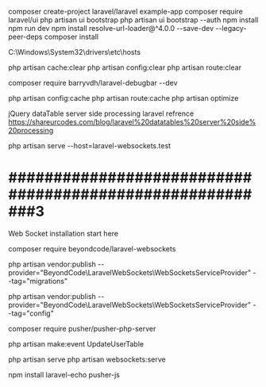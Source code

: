 composer create-project laravel/laravel example-app
composer require laravel/ui
php artisan ui bootstrap
php artisan ui bootstrap --auth
npm install
npm run dev
npm install resolve-url-loader@^4.0.0 --save-dev --legacy-peer-deps
composer install

C:\Windows\System32\drivers\etc\hosts

php artisan cache:clear
php artisan config:clear
php artisan route:clear


composer require barryvdh/laravel-debugbar --dev


php artisan config:cache
php artisan route:cache
php artisan optimize


jQuery dataTable server side processing laravel refrence  
https://shareurcodes.com/blog/laravel%20datatables%20server%20side%20processing 


php artisan serve --host=laravel-websockets.test
# #########################################################3
Web Socket installation start here

composer require beyondcode/laravel-websockets

php artisan vendor:publish --provider="BeyondCode\LaravelWebSockets\WebSocketsServiceProvider" --tag="migrations"

php artisan vendor:publish --provider="BeyondCode\LaravelWebSockets\WebSocketsServiceProvider" --tag="config"

composer require pusher/pusher-php-server

php artisan make:event UpdateUserTable

php artisan serve
php artisan websockets:serve

npm install laravel-echo pusher-js

